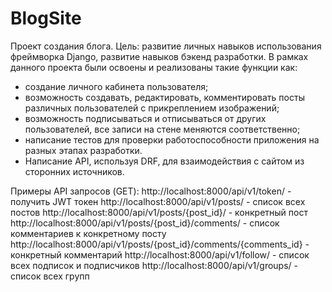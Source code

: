 # BlogSite
Проект создания блога.
Цель: развитие личных навыков использования фреймворка Django, развитие навыков бэкенд разработки.
В рамках данного проекта были освоены и реализованы такие функции как:
- создание личного кабинета пользователя;
- возможность создавать, редактировать, комментировать посты различных пользователей с прикреплением изображений;
- возможность подписываться и отписываться от других пользователей, все записи на стене меняются соответственно;
- написание тестов для проверки работоспособности приложения на разных этапах разработки. 
- Написание API, используя DRF, для взаимодействия с сайтом из сторонних источников.

Примеры API запросов (GET):
http://localhost:8000/api/v1/token/ - получить JWT токен
http://localhost:8000/api/v1/posts/ - список всех постов
http://localhost:8000/api/v1/posts/{post_id}/ - конкретный пост
http://localhost:8000/api/v1/posts/{post_id}/comments/ - список комментариев к конкретному посту
http://localhost:8000/api/v1/posts/{post_id}/comments/{comments_id} - конкретный комментарий
http://localhost:8000/api/v1/follow/ - список всех подписок и подписчиков
http://localhost:8000/api/v1/groups/ - список всех групп
